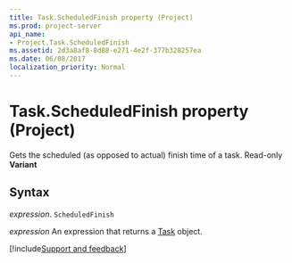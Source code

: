 ```yaml
---
title: Task.ScheduledFinish property (Project)
ms.prod: project-server
api_name:
- Project.Task.ScheduledFinish
ms.assetid: 2d3a8af8-8d88-e271-4e2f-377b328257ea
ms.date: 06/08/2017
localization_priority: Normal
---
```



# Task.ScheduledFinish property (Project)

Gets the scheduled (as opposed to actual) finish time of a task. Read-only  **Variant**


## Syntax

_expression_. `ScheduledFinish`

 _expression_ An expression that returns a [Task](./Project.Task.md) object.

[!include[Support and feedback](~/includes/feedback-boilerplate.md)]